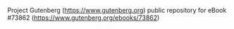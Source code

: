 Project Gutenberg (https://www.gutenberg.org) public repository for
eBook #73862 (https://www.gutenberg.org/ebooks/73862)
